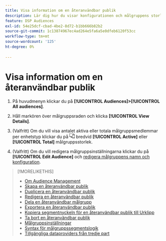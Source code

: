 ```yaml
---
title: Visa information om en återanvändbar publik
description: Lär dig hur du visar konfigurationen och målgruppens storlek för en återanvändbar målgrupp.
feature: DSP Audiences
exl-id: 54e25dcf-cbad-4be2-8d72-b1bb666b82b2
source-git-commit: 1c13874967ec4ad264e5fa6a5e0dfeb6120f53cc
workflow-type: tm+mt
source-wordcount: '125'
ht-degree: 0%

---
```


# Visa information om en återanvändbar publik

1. På huvudmenyn klickar du på **[!UICONTROL Audiences]>[!UICONTROL All audiences]**.

1. Håll markören över målgruppsraden och klicka **[!UICONTROL View Details]**.

1. (Valfritt) Om du vill visa antalet aktiva eller totala målgruppsmedlemmar per enhetstyp klickar du på ![Enhetsfördelning](/help/dsp/assets/device-breakdown.png) bredvid **[!UICONTROL Active]** eller **[!UICONTROL Total]** målgruppsstorlek.

1. (Valfritt) Om du vill redigera målgruppsinställningarna klickar du på **[!UICONTROL Edit Audience]** och [redigera målgruppens namn och konfiguration](reusable-audience-edit.md).

>[!MORELIKETHIS]
>
>* [Om Audience Management](audience-about.md)
>* [Skapa en återanvändbar publik](reusable-audience-create.md)
>* [Duplicera en återanvändbar publik](reusable-audience-duplicate.md)
>* [Redigera en återanvändbar publik](reusable-audience-edit.md)
>* [Dela en återanvändbar målgrupp](reusable-audience-share.md)
>* [Exportera en återanvändbar publik](reusable-audience-export.md)
>* [Kopiera segmentnyckeln för en återanvändbar publik till Urklipp](reusable-audience-clipboard.md)
>* [Ta bort en återanvändbar publik](reusable-audience-delete.md)
>* [Målgruppsinställningar](audience-settings.md)
>* [Syntax för målgruppssegmentslogik](audience-segment-logic-syntax.md)
>* [Tillgängliga dataproviders från tredje part](third-party-data-providers.md)

